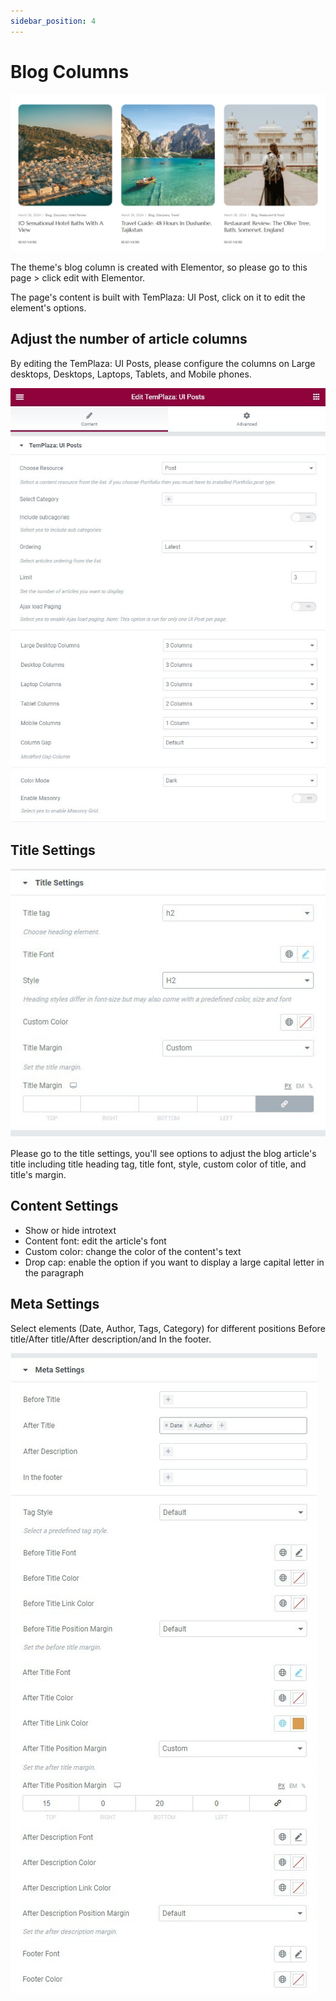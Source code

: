 ```yaml
---
sidebar_position: 4
---
```

# Blog Columns

![Blog](./img/blog-column.jpeg)

The theme's blog column is created with Elementor, so please go to this page > click edit with Elementor.

The page's content is built with TemPlaza: UI Post, click on it to edit the element's options.

## Adjust the number of article columns

By editing the TemPlaza: UI Posts, please configure the columns on Large desktops, Desktops, Laptops, Tablets, and Mobile phones. 

![Blog](./img/choose-column.jpeg)

## Title Settings

![Blog](./img/title-setting.jpeg)

Please go to the title settings, you'll see options to adjust the blog article's title including title heading tag, title font, style, custom color of title, and title's margin.

## Content Settings

* Show or hide introtext
* Content font: edit the article's font
* Custom color: change the color of the content's text
* Drop cap: enable the option if you want to display a large capital letter in the paragraph

## Meta Settings

Select elements (Date, Author, Tags, Category) for different positions Before title/After title/After description/and In the footer.

![Blog](./img/column-config.jpeg)
